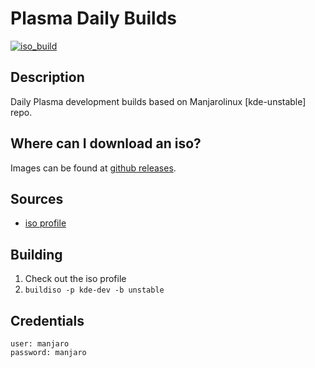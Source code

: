 # Plasma Daily Builds
[![iso_build](https://github.com/manjaro/plasma-daily/workflows/iso_build/badge.svg)](https://github.com/manjaro/plasma-daily/actions)

## Description

Daily Plasma development builds based on Manjarolinux \[kde-unstable\] repo.

## Where can I download an iso?

Images can be found at [github releases](https://github.com/manjaro/plasma-daily/releases).

## Sources

- [iso profile](https://gitlab.manjaro.org/profiles-and-settings/iso-profiles/-/tree/master/manjaro/kde-dev)

## Building

1. Check out the iso profile
2. `buildiso -p kde-dev -b unstable`

## Credentials

```
user: manjaro
password: manjaro
```
